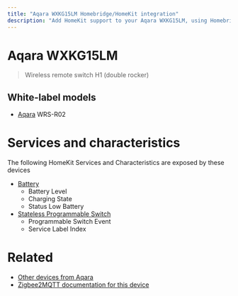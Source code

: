 ```yaml
---
title: "Aqara WXKG15LM Homebridge/HomeKit integration"
description: "Add HomeKit support to your Aqara WXKG15LM, using Homebridge, Zigbee2MQTT and homebridge-z2m."
---
```

<!---
This file has been GENERATED using src/docgen/docgen.ts
DO NOT EDIT THIS FILE MANUALLY!
-->
# Aqara WXKG15LM
> Wireless remote switch H1 (double rocker)


## White-label models
* [Aqara](../index.md#aqara) WRS-R02

# Services and characteristics
The following HomeKit Services and Characteristics are exposed by
these devices

* [Battery](../../battery.md)
  * Battery Level
  * Charging State
  * Status Low Battery
* [Stateless Programmable Switch](../../action.md)
  * Programmable Switch Event
  * Service Label Index


# Related
* [Other devices from Aqara](../index.md#aqara)
* [Zigbee2MQTT documentation for this device](https://www.zigbee2mqtt.io/devices/WXKG15LM.html)